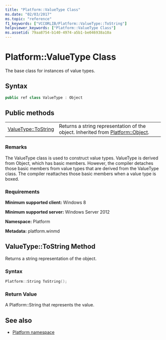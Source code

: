 ```yaml
---
title: "Platform::ValueType Class"
ms.date: "02/03/2017"
ms.topic: "reference"
f1_keywords: ["VCCORLIB/Platform::ValueType::ToString"]
helpviewer_keywords: ["Platform::ValueType Class"]
ms.assetid: 79aa8754-b140-4974-a5b1-be046938a10a
---
```

# Platform::ValueType Class

The base class for instances of value types.

## Syntax

```cpp
public ref class ValueType : Object
```

## Public methods

|||
|-|-|
|[ValueType::ToString](#tostring)|Returns a string representation of the object. Inherited from [Platform::Object](../cppcx/platform-object-class.md).|

### Remarks

The ValueType class is used to construct value types. ValueType is derived from Object, which has basic members. However, the compiler detaches those basic members from value types that are derived from the ValueType class. The compiler reattaches those basic members when a value type is boxed.

### Requirements

**Minimum supported client:** Windows 8

**Minimum supported server:** Windows Server 2012

**Namespace:** Platform

**Metadata:** platform.winmd

## <a name="tostring"></a> ValueType::ToString Method

Returns a string representation of the object.

### Syntax

```cpp
Platform::String ToString();
```

### Return Value

A Platform::String that represents the value.

## See also

- [Platform namespace](../cppcx/platform-namespace-c-cx.md)

